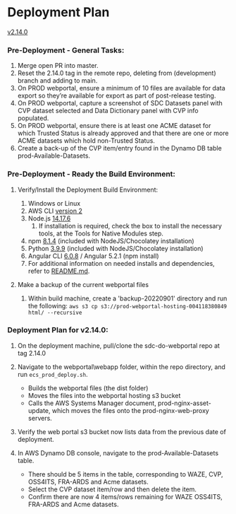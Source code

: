 # Deployment Plan

[v2.14.0](https://github.com/USDOT-SDC/sdc-dot-webportal/tree/2.14.0)


### Pre-Deployment - General Tasks:
1. Merge open PR into master.
2. Reset the 2.14.0 tag in the remote repo, deleting from (development) branch and adding to main.
3. On  PROD webportal, ensure a minimum of 10 files are available for data export so they’re available for export as part of post-release testing.
4. On PROD webportal, capture a screenshot of  SDC Datasets panel with CVP dataset selected and Data Dictionary panel with CVP info populated.
5. On PROD webportal, ensure there is at least one ACME dataset for which Trusted Status is already approved and  that there are one or more ACME datasets which hold non-Trusted Status.
6. Create a back-up of the CVP item/entry found in the Dynamo DB table prod-Available-Datasets.


### Pre-Deployment - Ready the Build Environment:
1. Verify/Install the Deployment Build Environment:
   1. Windows or Linux
   2. AWS CLI [version 2](https://docs.aws.amazon.com/cli/latest/userguide/install-cliv2.html)
   3. Node.js  [14.17.6](https://nodejs.org/download/release/v14.17.6/)
      1. If installation is required, check the box to install the necessary tools, at the Tools for Native Modules step.
   4. npm [8.1.4](https://www.npmjs.com/package/npm) (included with NodeJS/Chocolatey installation)
   5. Python [3.9.9](https://www.python.org/downloads/release/python-399/) (included with NodeJS/Chocolatey installation)
   6. Angular CLI [6.0.8](https://angular.io/cli)  /  Angular 5.2.1 (npm install)
   7. For additional information on needed installs and dependencies, refer to [README.md](https://github.com/USDOT-SDC/sdc-dot-webportal#installation-steps-for-ui-first-time-build--).
   
   
2. Make a backup of the current webportal files
   1. Within build machine, create a 'backup-20220901' directory and run the following:
     `aws s3 cp s3://prod-webportal-hosting-004118380849 html/ --recursive`
   
      
### Deployment Plan for v2.14.0:
1. On the deployment machine, pull/clone the sdc-do-webportal repo at tag 2.14.0


2. Navigate to the webportal\webapp folder, within the repo directory, and run `ecs_prod_deploy.sh`.
   - Builds the webportal files (the dist folder)
   - Moves the files into the webportal hosting s3 bucket
   - Calls the AWS Systems Manager document, prod-nginx-asset-update, which moves the files onto the prod-nginx-web-proxy servers.


3. Verify the web portal s3 bucket now lists data from the previous date of deployment. 


4. In AWS Dynamo DB console, navigate to the prod-Available-Datasets table.
   - There should be 5 items in the table, corresponding to WAZE, CVP, OSS4ITS, FRA-ARDS and Acme datasets.
   - Select the CVP dataset item/row and then delete the item.
   - Confirm there are now 4 items/rows remaining for WAZE OSS4ITS, FRA-ARDS and Acme datasets.